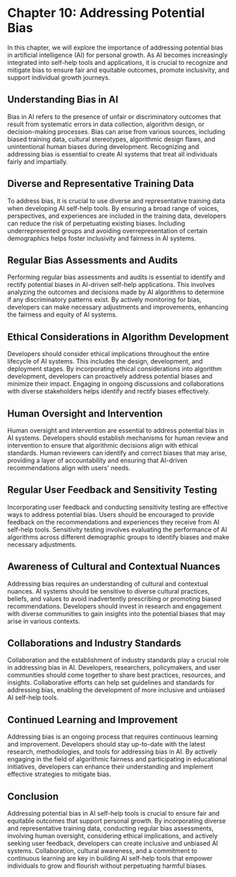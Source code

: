 Chapter 10: Addressing Potential Bias
=====================================

In this chapter, we will explore the importance of addressing potential bias in artificial intelligence (AI) for personal growth. As AI becomes increasingly integrated into self-help tools and applications, it is crucial to recognize and mitigate bias to ensure fair and equitable outcomes, promote inclusivity, and support individual growth journeys.

**Understanding Bias in AI**
----------------------------

Bias in AI refers to the presence of unfair or discriminatory outcomes that result from systematic errors in data collection, algorithm design, or decision-making processes. Bias can arise from various sources, including biased training data, cultural stereotypes, algorithmic design flaws, and unintentional human biases during development. Recognizing and addressing bias is essential to create AI systems that treat all individuals fairly and impartially.

**Diverse and Representative Training Data**
--------------------------------------------

To address bias, it is crucial to use diverse and representative training data when developing AI self-help tools. By ensuring a broad range of voices, perspectives, and experiences are included in the training data, developers can reduce the risk of perpetuating existing biases. Including underrepresented groups and avoiding overrepresentation of certain demographics helps foster inclusivity and fairness in AI systems.

**Regular Bias Assessments and Audits**
---------------------------------------

Performing regular bias assessments and audits is essential to identify and rectify potential biases in AI-driven self-help applications. This involves analyzing the outcomes and decisions made by AI algorithms to determine if any discriminatory patterns exist. By actively monitoring for bias, developers can make necessary adjustments and improvements, enhancing the fairness and equity of AI systems.

**Ethical Considerations in Algorithm Development**
---------------------------------------------------

Developers should consider ethical implications throughout the entire lifecycle of AI systems. This includes the design, development, and deployment stages. By incorporating ethical considerations into algorithm development, developers can proactively address potential biases and minimize their impact. Engaging in ongoing discussions and collaborations with diverse stakeholders helps identify and rectify biases effectively.

**Human Oversight and Intervention**
------------------------------------

Human oversight and intervention are essential to address potential bias in AI systems. Developers should establish mechanisms for human review and intervention to ensure that algorithmic decisions align with ethical standards. Human reviewers can identify and correct biases that may arise, providing a layer of accountability and ensuring that AI-driven recommendations align with users' needs.

**Regular User Feedback and Sensitivity Testing**
-------------------------------------------------

Incorporating user feedback and conducting sensitivity testing are effective ways to address potential bias. Users should be encouraged to provide feedback on the recommendations and experiences they receive from AI self-help tools. Sensitivity testing involves evaluating the performance of AI algorithms across different demographic groups to identify biases and make necessary adjustments.

**Awareness of Cultural and Contextual Nuances**
------------------------------------------------

Addressing bias requires an understanding of cultural and contextual nuances. AI systems should be sensitive to diverse cultural practices, beliefs, and values to avoid inadvertently prescribing or promoting biased recommendations. Developers should invest in research and engagement with diverse communities to gain insights into the potential biases that may arise in various contexts.

**Collaborations and Industry Standards**
-----------------------------------------

Collaboration and the establishment of industry standards play a crucial role in addressing bias in AI. Developers, researchers, policymakers, and user communities should come together to share best practices, resources, and insights. Collaborative efforts can help set guidelines and standards for addressing bias, enabling the development of more inclusive and unbiased AI self-help tools.

**Continued Learning and Improvement**
--------------------------------------

Addressing bias is an ongoing process that requires continuous learning and improvement. Developers should stay up-to-date with the latest research, methodologies, and tools for addressing bias in AI. By actively engaging in the field of algorithmic fairness and participating in educational initiatives, developers can enhance their understanding and implement effective strategies to mitigate bias.

**Conclusion**
--------------

Addressing potential bias in AI self-help tools is crucial to ensure fair and equitable outcomes that support personal growth. By incorporating diverse and representative training data, conducting regular bias assessments, involving human oversight, considering ethical implications, and actively seeking user feedback, developers can create inclusive and unbiased AI systems. Collaboration, cultural awareness, and a commitment to continuous learning are key in building AI self-help tools that empower individuals to grow and flourish without perpetuating harmful biases.
